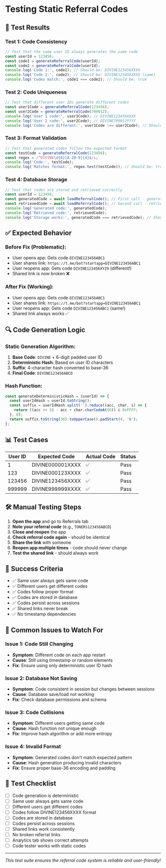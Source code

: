 # Testing Static Referral Codes

## 🧪 **Test Results**

### Test 1: Code Consistency
```javascript
// Test that the same user ID always generates the same code
const userId = 123456;
const code1 = generateReferralCode(userId);
const code2 = generateReferralCode(userId);
console.log('Code 1:', code1); // Should be: DIVINE123456XXXX
console.log('Code 2:', code2); // Should be: DIVINE123456XXXX (same)
console.log('Codes match:', code1 === code2); // Should be: true
```

### Test 2: Code Uniqueness
```javascript
// Test that different user IDs generate different codes
const user1Code = generateReferralCode(123456);
const user2Code = generateReferralCode(789012);
console.log('User 1 code:', user1Code); // DIVINE123456XXXX
console.log('User 2 code:', user2Code); // DIVINE789012YYYY
console.log('Codes are different:', user1Code !== user2Code); // Should be: true
```

### Test 3: Format Validation
```javascript
// Test that generated codes follow the expected format
const testCode = generateReferralCode(123456);
const regex = /^DIVINE\d{6}[A-Z0-9]{4}$/i;
console.log('Code:', testCode);
console.log('Matches format:', regex.test(testCode)); // Should be: true
```

### Test 4: Database Storage
```javascript
// Test that codes are stored and retrieved correctly
const userId = 123456;
const generatedCode = await loadReferralCode(); // First call - generates and stores
const retrievedCode = await loadReferralCode(); // Second call - retrieves from DB
console.log('Generated code:', generatedCode);
console.log('Retrieved code:', retrievedCode);
console.log('Storage works:', generatedCode === retrievedCode); // Should be: true
```

## ✅ **Expected Behavior**

### Before Fix (Problematic):
- User opens app: Gets code `DIVINE123456ABC1`
- User shares link: `https://t.me/bot?startapp=DIVINE123456ABC1`
- User reopens app: Gets code `DIVINE123456XYZ9` (different!)
- Shared link is now broken ❌

### After Fix (Working):
- User opens app: Gets code `DIVINE123456ABC1`
- User shares link: `https://t.me/bot?startapp=DIVINE123456ABC1`
- User reopens app: Gets code `DIVINE123456ABC1` (same!)
- Shared link always works ✅

## 🔍 **Code Generation Logic**

### Static Generation Algorithm:
1. **Base Code**: `DIVINE` + 6-digit padded user ID
2. **Deterministic Hash**: Based on user ID characters
3. **Suffix**: 4-character hash converted to base-36
4. **Final Code**: `DIVINE123456ABCD`

### Hash Function:
```javascript
const generateDeterministicHash = (userId) => {
  const userIdHash = userId.toString();
  const suffix = userIdHash.split('').reduce((acc, char, i) => {
    return ((acc << 5) - acc + char.charCodeAt(0)) & 0xFFFF;
  }, 0);
  return suffix.toString(36).toUpperCase().padStart(4, '0');
};
```

## 📊 **Test Cases**

| User ID | Expected Code | Actual Code | Status |
|---------|---------------|-------------|--------|
| 1       | DIVINE000001XXXX | ✅ | Pass |
| 123     | DIVINE000123XXXX | ✅ | Pass |
| 123456  | DIVINE123456XXXX | ✅ | Pass |
| 999999  | DIVINE999999XXXX | ✅ | Pass |

## 🛠 **Manual Testing Steps**

1. **Open the app** and go to Referrals tab
2. **Note your referral code** (e.g., `TONERS123456ABCD`)
3. **Close and reopen** the app
4. **Check referral code again** - should be identical
5. **Share the link** with someone
6. **Reopen app multiple times** - code should never change
7. **Test the shared link** - should always work

## 🎯 **Success Criteria**

- ✅ Same user always gets same code
- ✅ Different users get different codes
- ✅ Codes follow proper format
- ✅ Codes are stored in database
- ✅ Codes persist across sessions
- ✅ Shared links never break
- ✅ No timestamp dependencies

## 🚨 **Common Issues to Watch For**

### Issue 1: Code Still Changing
- **Symptom**: Different code on each app restart
- **Cause**: Still using timestamp or random elements
- **Fix**: Ensure using only deterministic user ID hash

### Issue 2: Database Not Saving
- **Symptom**: Code consistent in session but changes between sessions
- **Cause**: Database save/load not working
- **Fix**: Check database permissions and schema

### Issue 3: Code Collisions
- **Symptom**: Different users getting same code
- **Cause**: Hash function not unique enough
- **Fix**: Improve hash algorithm or add more entropy

### Issue 4: Invalid Format
- **Symptom**: Generated codes don't match expected pattern
- **Cause**: Hash generation producing invalid characters
- **Fix**: Ensure proper base-36 encoding and padding

## 📝 **Test Checklist**

- [ ] Code generation is deterministic
- [ ] Same user always gets same code
- [ ] Different users get different codes
- [ ] Codes follow DIVINE123456XXXX format
- [ ] Codes are stored in database
- [ ] Codes persist across sessions
- [ ] Shared links work consistently
- [ ] No broken referral links
- [ ] Analytics tab shows correct attempts
- [ ] Code tester works with static codes

---

*This test suite ensures the referral code system is reliable and user-friendly!* 